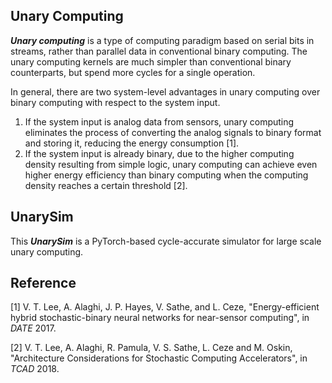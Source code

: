 ## Unary Computing
_**Unary computing**_ is a type of computing paradigm based on serial bits in streams, rather than parallel data in conventional binary computing. 
The unary computing kernels are much simpler than conventional binary counterparts, but spend more cycles for a single operation. 

In general, there are two system-level advantages in unary computing over binary computing with respect to the system input.
1. If the system input is analog data from sensors, unary computing eliminates the process of converting the analog signals to binary format and storing it, reducing the energy consumption [1].
2. If the system input is already binary, due to the higher computing density resulting from simple logic, unary computing can achieve even higher energy efficiency than binary computing when the computing density reaches a certain threshold [2].

## UnarySim
This _**UnarySim**_ is a PyTorch-based cycle-accurate simulator for large scale unary computing.

## Reference
[1] V. T. Lee, A. Alaghi, J. P. Hayes, V. Sathe, and L. Ceze, "Energy-efficient hybrid stochastic-binary neural networks for near-sensor computing", in *DATE* 2017.

[2] V. T. Lee, A. Alaghi, R. Pamula, V. S. Sathe, L. Ceze and M. Oskin, "Architecture Considerations for Stochastic Computing Accelerators", in *TCAD* 2018.  
